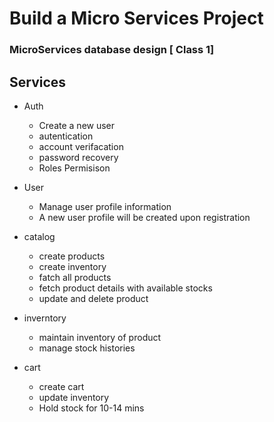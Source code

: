 # Build a Micro Services Project

### MicroServices database design [ Class 1]

## Services

- Auth
  - Create a new user
  - autentication
  - account verifacation
  - password recovery
  - Roles Permisison
- User

  - Manage user profile information
  - A new user profile will be created upon registration

- catalog
  - create products
  - create inventory
  - fatch all products
  - fetch product details with available stocks
  - update and delete product
- inverntory
  - maintain inventory of product
  - manage stock histories
- cart
  - create cart
  - update inventory
  - Hold stock for 10-14 mins
